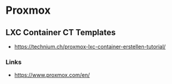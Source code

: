 # Proxmox


## LXC Container CT Templates
+ https://technium.ch/proxmox-lxc-container-erstellen-tutorial/



### Links
+ https://www.proxmox.com/en/
